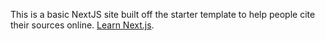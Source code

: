 This is a basic NextJS site built off the starter template to help people cite their sources online. [Learn Next.js](https://nextjs.org/learn).